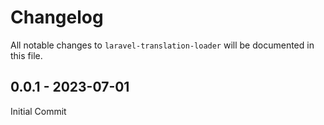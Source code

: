 # Changelog

All notable changes to `laravel-translation-loader` will be documented in this file.

## 0.0.1 - 2023-07-01

Initial Commit
